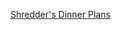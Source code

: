 ---
layout: post
wordpress_id: 754
wordpress_url: http://noesbueno.com/archives/754
date: '2010-08-17 20:00:13 -0500'
date_gmt: '2010-08-18 01:00:13 -0500'
body: |
  <p><a href="http://www.epicponyz.com/2010/08/shredders-dinner-plans.html">Shredder's Dinner Plans</a></p>
---